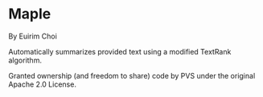 # Maple
By Euirim Choi

Automatically summarizes provided text using a modified TextRank algorithm.

Granted ownership (and freedom to share) code by PVS under the original Apache 2.0 License. 
